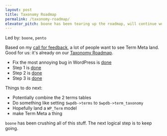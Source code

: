 ```yaml
---
layout: post
title: Taxonomy Roadmap
permalink: /taxonomy-roadmap/
elevator_pitch: boone has been tearing up the roadmap, will continue work this cycle
---
```


Led by: `boone`, `pento`

Based on my [call for feedback](https://make.wordpress.org/core/2015/08/19/wordpress-4-4-whats-on-your-wishlist/),
a lot of people want to see Term Meta land. Good for us: it's already on our
[Taxonomy Roadmap](https://make.wordpress.org/core/2013/07/28/potential-roadmap-for-taxonomy-meta-and-post-relationships/).

* Fix the most annoying bug in WordPress is [done](https://core.trac.wordpress.org/ticket/5809)
* Step 1 is [done](https://core.trac.wordpress.org/ticket/17689)
* Step 2 is [done](https://core.trac.wordpress.org/ticket/21950)
* Step 3 is [done](https://core.trac.wordpress.org/ticket/30261)

Things to do next:

* Potentially combine the 2 terms tables
* Do something like setting `$wpdb->terms` to `$wpdb->term_taxonomy`
* Hopefully land a `WP_Term` model
* make Term Meta a thing

`boone` has been crushing all of this stuff. The next logical step is to keep going.

